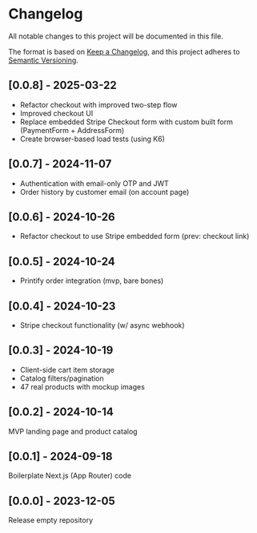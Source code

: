 # Changelog

All notable changes to this project will be documented in this file.

The format is based on [Keep a Changelog](https://keepachangelog.com/en/1.0.0/), and this project adheres to [Semantic Versioning](https://semver.org/spec/v2.0.0.html).

## [0.0.8] - 2025-03-22

- Refactor checkout with improved two-step flow
- Improved checkout UI
- Replace embedded Stripe Checkout form with custom built form (PaymentForm + AddressForm)
- Create browser-based load tests (using K6)

## [0.0.7] - 2024-11-07

- Authentication with email-only OTP and JWT
- Order history by customer email (on account page)

## [0.0.6] - 2024-10-26

- Refactor checkout to use Stripe embedded form (prev: checkout link)

## [0.0.5] - 2024-10-24

- Printify order integration (mvp, bare bones)

## [0.0.4] - 2024-10-23

- Stripe checkout functionality (w/ async webhook)

## [0.0.3] - 2024-10-19

- Client-side cart item storage
- Catalog filters/pagination
- 47 real products with mockup images

## [0.0.2] - 2024-10-14

MVP landing page and product catalog

## [0.0.1] - 2024-09-18

Boilerplate Next.js (App Router) code

## [0.0.0] - 2023-12-05

Release empty repository
